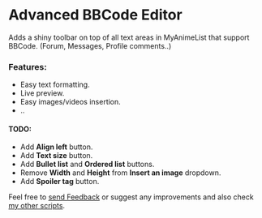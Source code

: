 # Advanced BBCode Editor
Adds a shiny toolbar on top of all text areas in MyAnimeList that support BBCode. (Forum, Messages, Profile comments..)
### Features:
  * Easy text formatting.
  * Live preview.
  * Easy images/videos insertion.
  * ..

#### TODO:
  * Add **Align left** button.
  * Add **Text size** button.
  * Add **Bullet list** and **Ordered list** buttons.
  * Remove **Width** and **Height** from **Insert an image** dropdown.
  * Add **Spoiler tag** button.
  
Feel free to [send Feedback][1] or suggest any improvements and also check [my other scripts][2].

  [1]: https://greasyfork.org/scripts/370335/feedback
  [2]: https://greasyfork.org/users/152412
